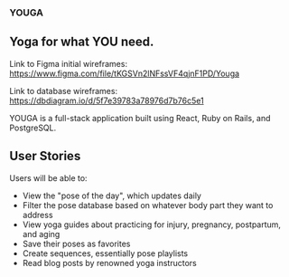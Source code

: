 

### YOUGA
## Yoga for what YOU need.

Link to Figma initial wireframes: https://www.figma.com/file/tKGSVn2lNFssVF4qjnF1PD/Youga

Link to database wireframes: https://dbdiagram.io/d/5f7e39783a78976d7b76c5e1

YOUGA is a full-stack application built using React, Ruby on Rails, and PostgreSQL.

## User Stories
Users will be able to:
- View the "pose of the day", which updates daily
- Filter the pose database based on whatever body part they want to address
- View yoga guides about practicing for injury, pregnancy, postpartum, and aging
- Save their poses as favorites
- Create sequences, essentially pose playlists
- Read blog posts by renowned yoga instructors

